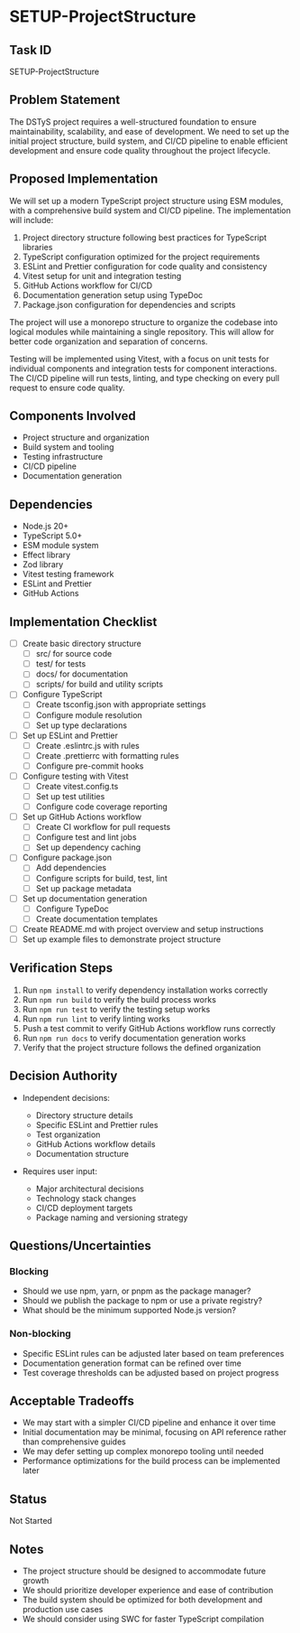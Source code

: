 # SETUP-ProjectStructure

## Task ID
SETUP-ProjectStructure

## Problem Statement
The DSTyS project requires a well-structured foundation to ensure maintainability, scalability, and ease of development. We need to set up the initial project structure, build system, and CI/CD pipeline to enable efficient development and ensure code quality throughout the project lifecycle.

## Proposed Implementation
We will set up a modern TypeScript project structure using ESM modules, with a comprehensive build system and CI/CD pipeline. The implementation will include:

1. Project directory structure following best practices for TypeScript libraries
2. TypeScript configuration optimized for the project requirements
3. ESLint and Prettier configuration for code quality and consistency
4. Vitest setup for unit and integration testing
5. GitHub Actions workflow for CI/CD
6. Documentation generation setup using TypeDoc
7. Package.json configuration for dependencies and scripts

The project will use a monorepo structure to organize the codebase into logical modules while maintaining a single repository. This will allow for better code organization and separation of concerns.

Testing will be implemented using Vitest, with a focus on unit tests for individual components and integration tests for component interactions. The CI/CD pipeline will run tests, linting, and type checking on every pull request to ensure code quality.

## Components Involved
- Project structure and organization
- Build system and tooling
- Testing infrastructure
- CI/CD pipeline
- Documentation generation

## Dependencies
- Node.js 20+
- TypeScript 5.0+
- ESM module system
- Effect library
- Zod library
- Vitest testing framework
- ESLint and Prettier
- GitHub Actions

## Implementation Checklist
- [ ] Create basic directory structure
  - [ ] src/ for source code
  - [ ] test/ for tests
  - [ ] docs/ for documentation
  - [ ] scripts/ for build and utility scripts
- [ ] Configure TypeScript
  - [ ] Create tsconfig.json with appropriate settings
  - [ ] Configure module resolution
  - [ ] Set up type declarations
- [ ] Set up ESLint and Prettier
  - [ ] Create .eslintrc.js with rules
  - [ ] Create .prettierrc with formatting rules
  - [ ] Configure pre-commit hooks
- [ ] Configure testing with Vitest
  - [ ] Create vitest.config.ts
  - [ ] Set up test utilities
  - [ ] Configure code coverage reporting
- [ ] Set up GitHub Actions workflow
  - [ ] Create CI workflow for pull requests
  - [ ] Configure test and lint jobs
  - [ ] Set up dependency caching
- [ ] Configure package.json
  - [ ] Add dependencies
  - [ ] Configure scripts for build, test, lint
  - [ ] Set up package metadata
- [ ] Set up documentation generation
  - [ ] Configure TypeDoc
  - [ ] Create documentation templates
- [ ] Create README.md with project overview and setup instructions
- [ ] Set up example files to demonstrate project structure

## Verification Steps
1. Run `npm install` to verify dependency installation works correctly
2. Run `npm run build` to verify the build process works
3. Run `npm run test` to verify the testing setup works
4. Run `npm run lint` to verify linting works
5. Push a test commit to verify GitHub Actions workflow runs correctly
6. Run `npm run docs` to verify documentation generation works
7. Verify that the project structure follows the defined organization

## Decision Authority
- Independent decisions:
  - Directory structure details
  - Specific ESLint and Prettier rules
  - Test organization
  - GitHub Actions workflow details
  - Documentation structure

- Requires user input:
  - Major architectural decisions
  - Technology stack changes
  - CI/CD deployment targets
  - Package naming and versioning strategy

## Questions/Uncertainties

### Blocking
- Should we use npm, yarn, or pnpm as the package manager?
- Should we publish the package to npm or use a private registry?
- What should be the minimum supported Node.js version?

### Non-blocking
- Specific ESLint rules can be adjusted later based on team preferences
- Documentation generation format can be refined over time
- Test coverage thresholds can be adjusted based on project progress

## Acceptable Tradeoffs
- We may start with a simpler CI/CD pipeline and enhance it over time
- Initial documentation may be minimal, focusing on API reference rather than comprehensive guides
- We may defer setting up complex monorepo tooling until needed
- Performance optimizations for the build process can be implemented later

## Status
Not Started

## Notes
- The project structure should be designed to accommodate future growth
- We should prioritize developer experience and ease of contribution
- The build system should be optimized for both development and production use cases
- We should consider using SWC for faster TypeScript compilation

